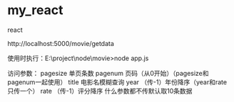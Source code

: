 # my_react
react

http://localhost:5000/movie/getdata

使用时执行：E:\project\node\movie>node app.js

访问参数：
	pagesize  单页条数
	pagenum   页码（从0开始）（pagesize和pagenum一起使用）
	title     电影名模糊查询
	year      （传-1）年份降序（year和rate只传一个）
	rate      （传-1）评分降序
什么参数都不传默认取10条数据
